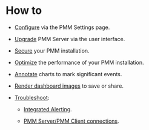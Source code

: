 # How to

- [Configure](configure.md) via the PMM Settings page.

- [Upgrade](upgrade.md) PMM Server via the user interface.

- [Secure](secure.md) your PMM installation.

- [Optimize](optimize.md) the performance of your PMM installation.

- [Annotate](annotate.md) charts to mark significant events.

- [Render dashboard images](render-dashboard-images.md) to save or share.

- [Troubleshoot](troubleshoot.md):

    - [Integrated Alerting](troubleshoot.md#integrated-alerting).

    - [PMM Server/PMM Client connections](troubleshoot.md#troubleshoot-connection).
